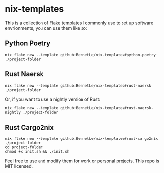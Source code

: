 # nix-templates


This is a collection of Flake templates I commonly use to set up software envrionments, you can use them like so:

## Python Poetry
```
nix flake new --template github:BennetLe/nix-templates#python-poetry ./project-folder
```

## Rust Naersk

```
nix flake new --template github:BennetLe/nix-templates#rust-naersk ./project-folder
```

Or, if you want to use a nightly version of Rust:

```
nix flake new --template github:BennetLe/nix-templates#rust-naersk-nightly ./project-folder
```

## Rust Cargo2nix

```
nix flake new --template github:BennetLe/nix-templates#rust-cargo2nix ./project-folder
cd project-folder
chmod +x init.sh && ./init.sh
```


Feel free to use and modify them for work or personal projects. This repo is MIT licensed.

